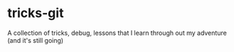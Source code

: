 # tricks-git
A collection of tricks, debug, lessons that I learn through out my adventure (and it's still going)
